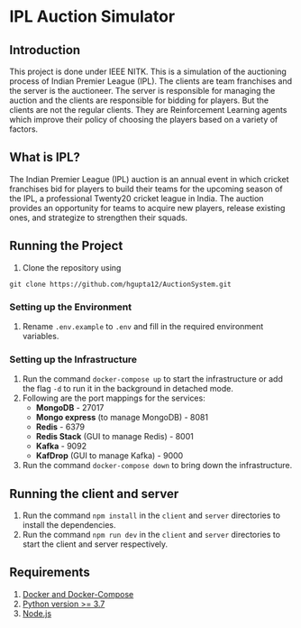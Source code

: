 # IPL Auction Simulator
## Introduction
This project is done under IEEE NITK. This is a simulation of the auctioning process of Indian Premier League (IPL). The clients are team franchises and the server is the auctioneer. The server is responsible for managing the auction and the clients are responsible for bidding for players. But the clients are not the regular clients. They are Reinforcement Learning agents which improve their policy of choosing the players based on a variety of factors.

## What is IPL?
The Indian Premier League (IPL) auction is an annual event in which cricket franchises bid for players to build their teams for the upcoming season of the IPL, a professional Twenty20 cricket league in India. The auction provides an opportunity for teams to acquire new players, release existing ones, and strategize to strengthen their squads.

## Running the Project

1. Clone the repository using 
```
git clone https://github.com/hgupta12/AuctionSystem.git
```

### Setting up the Environment
1. Rename ``.env.example`` to ``.env`` and fill in the required environment variables.

### Setting up the Infrastructure
1. Run the command ``docker-compose up`` to start the infrastructure or add the flag ``-d`` to run it in the background in detached mode.
2. Following are the port mappings for the services:
    - **MongoDB** - 27017
    - **Mongo express** (to manage MongoDB) - 8081
    - **Redis** - 6379
    - **Redis Stack** (GUI to manage Redis) - 8001
    - **Kafka** - 9092
    - **KafDrop** (GUI to manage Kafka) - 9000
3. Run the command ``docker-compose down`` to bring down the infrastructure.

## Running the client and server
1. Run the command ``npm install`` in the ``client`` and ``server`` directories to install the dependencies.
2. Run the command ``npm run dev`` in the ``client`` and ``server`` directories to start the client and server respectively.

## Requirements 
1. [Docker and Docker-Compose](https://docs.docker.com/get-docker/)
2. [Python version >= 3.7](https://www.python.org/downloads/)
2. [Node.js](https://nodejs.org/en/download/)

